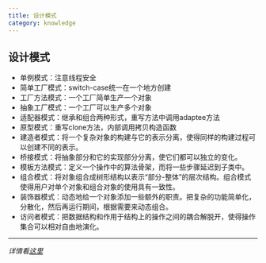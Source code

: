 ```yaml
---
title: 设计模式
category: knowledge
---
```


## 设计模式

 - 单例模式：注意线程安全
 - 简单工厂模式：switch-case统一在一个地方创建
 - 工厂方法模式：一个工厂简单生产一个对象
 - 抽象工厂模式：一个工厂可以生产多个对象
 - 适配器模式：继承和组合两种形式，重写方法中调用adaptee方法
 - 原型模式：重写clone方法，内部调用拷贝构造函数
 - 建造者模式：将一个复杂对象的构建与它的表示分离，使得同样的构建过程可以创建不同的表示。
 - 桥接模式：将抽象部分和它的实现部分分离，使它们都可以独立的变化。
 - 模板方法模式：定义一个操作中的算法骨架，而将一些步骤延迟到子类中。
 - 组合模式：将对象组合成树形结构以表示“部分-整体”的层次结构。组合模式使得用户对单个对象和组合对象的使用具有一致性。
 - 装饰器模式：动态地给一个对象添加一些额外的职责。把复杂的功能简单化，分散化，然后再运行期间，根据需要来动态组合。
 - 访问者模式：把数据结构和作用于结构上的操作之间的耦合解脱开，使得操作集合可以相对自由地演化。

---
*详情看[这里](http://www.jellythink.com/archives/878)*
